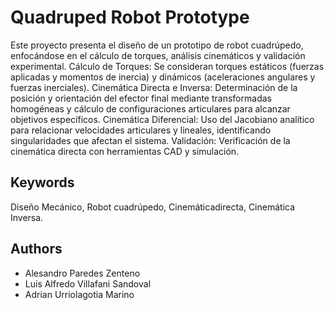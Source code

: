 # Quadruped Robot Prototype

Este proyecto presenta el diseño de un prototipo de robot cuadrúpedo, enfocándose en el cálculo de torques, análisis cinemáticos y validación experimental.
Cálculo de Torques: Se consideran torques estáticos (fuerzas aplicadas y momentos de inercia) y dinámicos (aceleraciones angulares y fuerzas inerciales).
Cinemática Directa e Inversa: Determinación de la posición y orientación del efector final mediante transformadas homogéneas y cálculo de configuraciones articulares para alcanzar objetivos específicos.
Cinemática Diferencial: Uso del Jacobiano analítico para relacionar velocidades articulares y lineales, identificando singularidades que afectan el sistema.
Validación: Verificación de la cinemática directa con herramientas CAD y simulación.

## Keywords
Diseño Mecánico, Robot cuadrúpedo, Cinemáticadirecta, Cinemática Inversa. 

## Authors
- Alesandro Paredes Zenteno
- Luis Alfredo Villafani Sandoval
- Adrian Urriolagotia Marino
